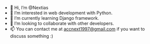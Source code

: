 - 👋 Hi, I’m @Nextias
- 👀 I’m interested in web development with Python.
- 🌱 I’m currently learning Django framework.
- 💞️ I’m looking to collaborate with other developers.
- 📫 You can contact me at accnext1997@gmail.com if you want to discuss something :)

<!---
Nextias/Nextias is a ✨ special ✨ repository because its `README.md` (this file) appears on your GitHub profile.
You can click the Preview link to take a look at your changes.
--->
